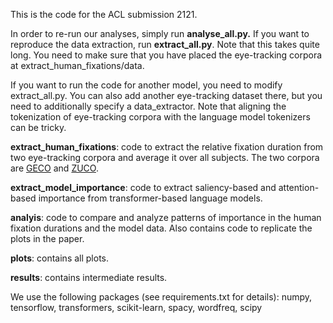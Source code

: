 This is the code for the ACL submission 2121. 

In order to re-run our analyses, simply run **analyse_all.py.** 
If you want to reproduce the data extraction, run **extract_all.py**. Note that this takes quite long. You need to make sure that you have placed the eye-tracking corpora at extract_human_fixations/data. 

If you want to run the code for another model, you need to modify extract_all.py. 
You can also add another eye-tracking dataset there, but you need to additionally specify a data_extractor. Note that aligning the tokenization of eye-tracking corpora with the language model tokenizers can be tricky. 

**extract_human_fixations**: code to extract the relative fixation duration from two eye-tracking corpora and average it over all subjects. The two corpora are [GECO](https://expsy.ugent.be/downloads/geco/) and [ZUCO](https://osf.io/q3zws/). 

**extract_model_importance**: code to extract saliency-based and attention-based importance from transformer-based language models. 

**analyis**: code to compare and analyze patterns of importance in the human fixation durations and the model data. Also contains code to replicate the plots in the paper. 

**plots**: contains all plots.

**results**: contains intermediate results. 


We use the following packages (see requirements.txt for details): 
numpy, tensorflow, transformers, scikit-learn, spacy, wordfreq, scipy

